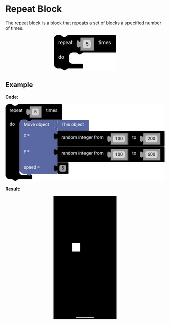 # Repeat Block

The repeat block is a block that repeats a set of blocks a specified number of times.

<p align="center">
  <img src="../../../res/images/blocks/loops/repeat/repeat.png" />
</p>

## Example

**Code:**

<p align="center">
  <img src="../../../res/images/blocks/loops/repeat/repeat_example.png" />
</p>

**Result:**

<p align="center">
  <img src="../../../res/images/blocks/loops/repeat/repeat_example_result.gif" width=200vw />
</p>
